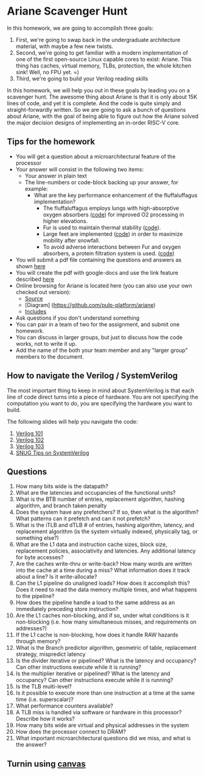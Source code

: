 # Ariane Scavenger Hunt

In this homework, we are going to accomplish three goals:

1. First, we're going to swap back in the undergraduate architecture material, with maybe a few new twists.
2. Second, we're going to get familiar with a modern implementation of one of the first open-source Linux capable cores to exist: Ariane.
   This thing has caches, virtual memory, TLBs, protection, the whole kitchen sink! Well, no FPU yet. =)
3. Third, we're going to build your Verilog reading skills

In this homework, we will help you out in these goals by leading you on a scavenger hunt. The awesome thing about Ariane
is that it is only about 15K lines of code, and yet it is complete. And the code is quite simply and straight-forwardly written.
So we are going to ask a bunch of questions about Ariane, with the goal of being able to figure out how the Ariane
solved the major decision designs of implementing an in-order RISC-V core.

## Tips for the homework

* You will get a question about a microarchitectural feature of the processor
* Your answer will consist in the following two items:
    * Your answer in plain text
    * The line-numbers or code-block backing up your answer, for example:
        * What are the key performance enhancement of the fluffaluffagus implementation?
            * The fluffaluffagus employs lungs with high-absorptive oxygen absorbers ([code](https://github.com/pulp-platform/ariane/blob/master/src/ariane.sv#L653)) for improved O2 processing in higher elevations.
            * Fur is used to maintain thermal stability  ([code](https://github.com/pulp-platform/ariane/blob/master/src/ariane.sv#L251)). 
            * Large feet are implemented ([code](https://github.com/pulp-platform/ariane/blob/master/src/ariane.sv#L651)) in order to maximize mobility after snowfall.
            * To avoid adverse interactions between Fur and oxygen absorbers, a protein filtration system is used. ([code](https://github.com/pulp-platform/ariane/blob/master/src/ariane.sv#L251))
* You will submit a pdf file containing the questions and answers as shown [here](https://bitbucket.org/taylor-bsg/cse548-18sp-hw/src/master/hw1/hw1a_john_doe.pdf)
* You will create the pdf with google-docs and use the link feature described [here](https://support.google.com/docs/answer/45893?co=GENIE.Platform%3DDesktop&hl=en)
* Online browsing for Ariane is located here (you can also use your own checked out version):
    * [Source](https://github.com/pulp-platform/ariane/tree/master/src)
    * [Diagram] (https://github.com/pulp-platform/ariane)
    * [Includes](https://github.com/pulp-platform/ariane/tree/master/include)
* Ask questions if you don't understand something
* You can pair in a team of two for the assignment, and submit one homework.
* You can discuss in larger groups, but just to discuss how the code works, not to write it up.
* Add the name of the both your team member and any "larger group" members to the document.

## How to navigate the Verilog / SystemVerilog

The most important thing to keep in mind about SystemVerilog is that each line
of code direct turns into a piece of hardware. You are not specifying the computation
you want to do, you are specifying the hardware you want to build.

The following slides will help you navigate the code:

1. [Verilog 101](https://courses.cs.washington.edu/courses/cse548/18sp/uwnetid/slides/verilog_1.pdf)
2. [Verilog 102](https://courses.cs.washington.edu/courses/cse548/18sp/uwnetid/slides/verilog_2.pdf)
3. [Verilog 103](https://courses.cs.washington.edu/courses/cse548/18sp/uwnetid/slides/verilog_3.pdf)
4. [SNUG Tips on SystemVerilog](https://courses.cs.washington.edu/courses/cse548/18sp/uwnetid/slides/2013-SNUG-SV_Synthesizable-SystemVerilog_presentation.pdf)

## Questions

1. How many bits wide is the datapath?
2. What are the latencies and occupancies of the functional units?
3. What is the BTB number of entries, replacement algorithm, hashing algorithm, and branch taken penalty
4. Does the system have any prefetchers? If so, then what is the algorithm? What patterns can it prefetch and can it not prefetch?
5. What is the iTLB and dTLB # of entries, hashing algorithm, latency, and replacement algorithm (is the system virtually indexed, physically tag, or something else?)
6. What are the L1 data and instruction cache sizes, block size, replacement policies, associativity and latencies. Any additional latency for byte accesses?
7. Are the caches write-thru or write-back? How many words are written into the cache at a time during a miss? What information does it track about a line? Is it write-allocate?
8. Can the L1 pipeline do unaligned loads? How does it accomplish this? Does it need to read the data memory multiple times, and what happens to the pipeline?
9. How does the pipeline handle a load to the same address as an immediately preceding store instruction?
10. Are the L1 caches non-blocking, and if so, under what conditions is it non-blocking (i.e. how many simultaneous misses, and requirements on addresses?)
11.  If the L1 cache is non-blocking, how does it handle RAW hazards through memory?
12. What is the Branch predictor algorithm, geometric of table, replacement strategy, mispredict latency
13. Is the divider iterative or pipelined? What is the latency and occupancy? Can other instructions execute while it is running?
14. Is the multiplier iterative or pipelined? What is the latency and occupancy? Can other instructions execute while it is running?
15. Is the TLB multi-level?
16. Is it possible to execute more than one instruction at a time at the same time (i.e. superscalar)?
17. What performance counters available? 
18. A TLB miss is handled via software or hardware in this processor? Describe how it works?
19. How many bits wide are virtual and physical addresses in the system
20. How does the processor connect to DRAM?
21. What important microarchitectural questions did we miss, and what is the answer?

## Turnin using [canvas](https://canvas.uw.edu/courses/1199347/assignments/4191655)